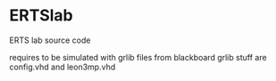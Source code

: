 # ERTSlab
ERTS lab source code

requires to be simulated with grlib files from blackboard
grlib stuff are config.vhd and leon3mp.vhd
